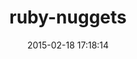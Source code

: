 ---
layout: post
title:  "ruby-nuggets"
repo:   "blackwinter/nuggets"
date:   2015-02-18 17:18:14
gemurl: http://github.com/blackwinter/nuggets
---